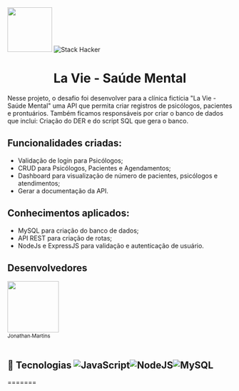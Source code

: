 <div>
  <img src="https://user-images.githubusercontent.com/90655270/161388302-145d58d6-723a-4dc1-97e7-80133dfa4c3a.png" width="100px">
  <img alt="Stack Hacker" src="https://img.shields.io/static/v1?label=stack&message=hacker&color=success&labelColor=grey">
</div>

<h1 align="center">La Vie - Saúde Mental</h1>

Nesse projeto, o desafio foi desenvolver para a clínica fictícia "La Vie - Saúde Mental" uma API que permita criar registros de psicólogos, pacientes e prontuários.
Também ficamos responsáveis por criar o banco de dados que inclui: Criação do DER e do script SQL que gera o banco.

## Funcionalidades criadas: 

- Validação de login para Psicólogos;
- CRUD para Psicólogos, Pacientes e Agendamentos;
- Dashboard para visualização de número de pacientes, psicólogos e atendimentos;
- Gerar a documentação da API.

## Conhecimentos aplicados:

- MySQL para criação do banco de dados;
- API REST para criação de rotas;
- NodeJs e ExpressJS para validação e autenticação de usuário.

## Desenvolvedores
[<img src="https://avatars.githubusercontent.com/u/112213060?v=4" width=115> <br> <sub>Jonathan Martins </sub>](https://github.com/Jonathan-Hacker)   
<br>
## :wrench: Tecnologias ![JavaScript](https://img.shields.io/badge/-JavaScipt-yellow)![NodeJS](https://img.shields.io/badge/-NODE.JS-brightgreen)![MySQL](https://img.shields.io/badge/-MySQL-blue)
=======

